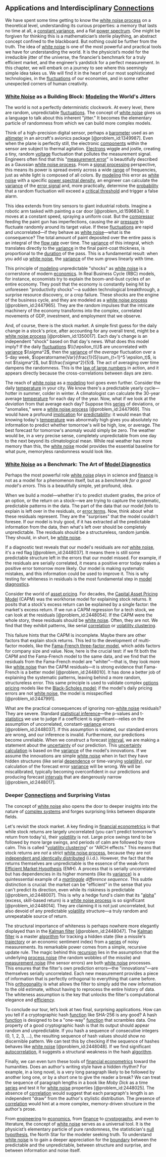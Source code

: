 ## Applications and Interdisciplinary [Connections](@article_id:193345)

We have spent some time getting to know the [white noise process](@article_id:146383) on a theoretical level, understanding its curious properties: a memory that lasts no time at all, a [constant variance](@article_id:262634), and a flat [power spectrum](@article_id:159502). One might be forgiven for thinking this is a mathematician’s sterile plaything, an abstract concept confined to the blackboard. But nothing could be further from the truth. The idea of [white noise](@article_id:144754) is one of the most powerful and practical tools we have for understanding the world. It is the physicist’s model for the irreducible jitter of the universe, the financier’s benchmark for a truly efficient market, and the engineer’s yardstick for a perfect measurement. In this chapter, we will embark on a journey to see where this seemingly simple idea takes us. We will find it in the heart of our most sophisticated technologies, in the [fluctuations](@article_id:150006) of our economies, and in some rather unexpected corners of human creativity.

### [White Noise](@article_id:144754) as a Building Block: [Modeling](@article_id:268079) the World's Jitters

The world is not a perfectly deterministic clockwork. At every level, there are random, unpredictable [fluctuations](@article_id:150006). The concept of [white noise](@article_id:144754) gives us a language to talk about this inherent "jitter." It becomes the elementary particle of randomness from which we can build more complex models.

Think of a high-precision digital sensor, perhaps a [barometer](@article_id:147298) used as an [altimeter](@article_id:264389) in an aircraft's avionics package [@problem_id:1349987]. Even when the plane is perfectly still, the electronic [components](@article_id:152417) within the sensor are subject to thermal agitation. [Electrons](@article_id:136939) wiggle and jostle, creating a tiny, random [voltage](@article_id:261342) fluctuation that pollutes the measurement signal. Engineers often find that this "[measurement error](@article_id:270504)" is beautifully described as a Gaussian [white noise process](@article_id:146383). From a [signal processing](@article_id:146173) perspective, this means its power is spread evenly across a wide [range](@article_id:154892) of frequencies, just as white light is composed of all colors. By [modeling](@article_id:268079) this error as [white noise](@article_id:144754) with a specific [power spectral density](@article_id:140508), an engineer can calculate the [variance](@article_id:148683) of the [error signal](@article_id:271100) and, more practically, determine the [probability](@article_id:263106) that a random fluctuation will exceed a [critical threshold](@article_id:190848) and trigger a false alarm.

This idea extends from tiny sensors to giant industrial robots. Imagine a robotic arm tasked with painting a car door [@problem_id:1596834]. It moves at a constant speed, spraying a uniform coat. But the [compressor](@article_id:187346) feeding the paint gun has imperfections, causing the air [pressure](@article_id:141669) to fluctuate randomly around its target value. If these [fluctuations](@article_id:150006) are rapid and uncorrelated—if they behave as [white noise](@article_id:144754)—what is the consequence? The total amount of paint deposited over the entire pass is an integral of the [flow rate](@article_id:266980) over time. The [variance](@article_id:148683) of this integral, which translates directly to the [variance](@article_id:148683) in the final paint-coat thickness, is proportional to the [duration](@article_id:145940) of the pass. This is a fundamental result: when you add up [white noise](@article_id:144754), the [variance](@article_id:148683) of the sum grows linearly with time.

This principle of [modeling](@article_id:268079) unpredictable "shocks" as [white noise](@article_id:144754) is a cornerstone of modern [economics](@article_id:271560). In Real Business Cycle (RBC) models, for instance, economists try to explain the boom-and-bust cycles of an entire economy. They posit that the economy is constantly being hit by unforeseen "productivity shocks"—a sudden technological breakthrough, a surprise resource discovery, or a crop failure. These shocks are the engine of the business cycle, and they are modeled as a [white noise process](@article_id:146383) [@problem_id:2447965]. They are the random impulses that the intricate machinery of the economy transforms into the complex, correlated movements of GDP, investment, and employment that we observe.

And, of course, there is the stock market. A simple first guess for the daily change in a stock's price, after accounting for any overall trend, might be a [white noise process](@article_id:146383) [@problem_id:1350017]. Each day's change is an independent "shock" based on that day's news. What does this model imply? If the daily [fluctuations](@article_id:150006) $\\{\epsilon_t\\}$ are uncorrelated with [variance](@article_id:148683) $\\sigma^2$, then the [variance](@article_id:148683) of the *average* fluctuation over a 5-day week, $\operatorname{Var}(\frac{1}{5}\sum_{t=1}^5 \epsilon_t)$, is not $\\sigma^2$, but $\\frac{\sigma^2}{5}$. The act of averaging over time dampens the randomness. This is the [law of large numbers](@article_id:140421) in action, and it appears directly because the cross-correlations between days are zero.

The reach of [white noise](@article_id:144754) as a [modeling](@article_id:268079) tool goes even further. Consider the daily [temperature](@article_id:145715) in your city. We know there's a predictable yearly cycle—hotter in summer, colder in winter. A climatologist can calculate the 30-year average [temperature](@article_id:145715) for each day of the year. Now, what if we look at the *deviation* from that average each day? Suppose this [series](@article_id:260342) of deviations, or "anomalies," were a [white noise process](@article_id:146383) [@problem_id:2447969]. This would have a profound [implication](@article_id:271584) for [predictability](@article_id:269596): it would mean that knowing today's [temperature](@article_id:145715) was abnormally high gives you absolutely no information to predict whether tomorrow's will be high, low, or average. The best forecast for tomorrow's anomaly would simply be zero. The weather would be, in a very precise sense, completely unpredictable from one day to the next beyond its climatological mean. While real weather has more memory than this, the [white noise](@article_id:144754) model provides the essential baseline for what pure, memoryless randomness would look like.

### [White Noise](@article_id:144754) as a Benchmark: The Art of [Model Diagnostics](@article_id:136401)

Perhaps the most powerful role [white noise](@article_id:144754) plays in science and [finance](@article_id:144433) is not as a model for a phenomenon itself, but as a *benchmark for a good model's errors*. This is a beautifully simple, yet profound, idea.

When we build a model—whether it's to predict student grades, the price of an option, or the return on a stock—we are trying to capture the systematic, predictable patterns in the data. The part of the data that our model *fails* to explain is left over in the residuals, or [error terms](@article_id:190154). Now, think about what these residuals represent. They are the "surprises" that the model couldn't foresee. If our model is truly good, if it has extracted all the predictable information from the data, then what's left over should be completely unpredictable. The residuals should be a structureless, random jumble. They should, in short, be [white noise](@article_id:144754).

If a diagnostic test reveals that our model's residuals are *not* [white noise](@article_id:144754), it's a red flag [@problem_id:2448037]. It means there is still some predictable structure left in the errors that our model missed. For example, if the residuals are serially correlated, it means a positive error today makes a positive error tomorrow more likely. Our model is making systematic mistakes, and this information could be used to improve it. This is why testing for whiteness in residuals is the most fundamental step in [model diagnostics](@article_id:136401).

Consider the world of [asset pricing](@article_id:143933). For decades, the [Capital Asset Pricing Model](@article_id:143767) (CAPM) was the workhorse model for explaining stock returns. It posits that a stock's excess return can be explained by a single factor: the market's excess return. If we run a CAPM regression for a tech stock, we can look at the residuals [@problem_id:2448054]. If the CAPM were the whole story, these residuals should be [white noise](@article_id:144754). Often, they are not. We find that they exhibit patterns, like serial [correlation](@article_id:265479) or [volatility clustering](@article_id:145181).

This failure hints that the CAPM is incomplete. Maybe there are other factors that explain stock returns. This led to the development of multi-factor models, like the [Fama-French three-factor model](@article_id:137323), which adds factors for company size and value. Now, here is the crucial test: if we fit both the CAPM and the Fama-French model to the same data, and we find that the residuals from the Fama-French model are "whiter"—that is, they look more like [white noise](@article_id:144754) than the CAPM residuals—it is strong evidence that Fama-French is a better model [@problem_id:2448010]. It has done a better job of explaining the systematic patterns, leaving behind a more random, structureless error. This same principle is used to validate complex [options pricing](@article_id:138063) models like the [Black-Scholes model](@article_id:138675); if the model's daily pricing errors are not [white noise](@article_id:144754), the model is misspecified [@problem_id:2447991].

What are the practical consequences of ignoring non-[white noise](@article_id:144754) residuals? They are severe. Standard [statistical inference](@article_id:172253)—the p-values and t-[statistics](@article_id:260282) we use to judge if a coefficient is significant—relies on the assumption of uncorrelated, constant-[variance](@article_id:148683) errors [@problem_id:2448037]. If this assumption is violated, our standard errors are wrong, and our inference is invalid. Furthermore, our predictions become unreliable. When we construct a forecast [interval](@article_id:158498), we are making a statement about the [uncertainty](@article_id:275351) of our prediction. This [uncertainty calculation](@article_id:200562) is based on the [variance](@article_id:148683) of the model's innovations. If we assume the innovations are simple [white noise](@article_id:144754) when in fact they have hidden structures (like serial [dependence](@article_id:266459) or time-varying [volatility](@article_id:266358)), our calculation of the forecast error [variance](@article_id:148683) will be wrong. We will be miscalibrated, typically becoming overconfident in our predictions and producing forecast [intervals](@article_id:159393) that are dangerously narrow [@problem_id:2448017].

### Deeper [Connections](@article_id:193345) and Surprising Vistas

The concept of [white noise](@article_id:144754) also opens the door to deeper insights into the nature of [complex systems](@article_id:137572) and forges surprising links between disparate fields.

Let's revisit the stock market. A key finding in [financial econometrics](@article_id:142573) is that while stock returns are largely uncorrelated (you can't predict tomorrow's return from today's), their *[volatility](@article_id:266358)* is not. Large price swings tend to be followed by more large swings, and periods of calm are followed by more calm. This is called "[volatility clustering](@article_id:145181)" or "ARCH effects." This means that stock returns are *not* a strict [white noise process](@article_id:146383), because they are not [independent and identically distributed](@article_id:168573) (i.i.d.). However, the fact that the returns themselves are unpredictable is the essence of the weak-form [Efficient Market Hypothesis](@article_id:139769) (EMH). A process that is serially uncorrelated but has dependencies in its higher moments (like its [variance](@article_id:148683)) is a quintessential example of a *[martingale](@article_id:145542) difference sequence*. This subtle distinction is crucial: the market can be "efficient" in the sense that you can't predict its direction, even while its riskiness is predictable [@problem_id:2448007]. This is why a hedge fund's claim that its "[alpha](@article_id:145959)" (excess, skill-based return) is a [white noise process](@article_id:146383) is so significant [@problem_id:2448014]. They are claiming it is not just uncorrelated, but also devoid of any predictable [volatility](@article_id:266358) structure—a truly random and unrepeatable source of return.

The structural importance of whiteness is perhaps nowhere more elegantly displayed than in the [Kalman filter](@article_id:144746) [@problem_id:2448047]. The [Kalman filter](@article_id:144746) is a master [algorithm](@article_id:267625) for tracking a hidden state (like a missile's [trajectory](@article_id:172968) or an economic sentiment index) from a [series](@article_id:260342) of noisy measurements. Its remarkable power comes from a simple, recursive update rule. The magic behind this [recursion](@article_id:264202) lies in the assumption that the underlying [process noise](@article_id:270150) (the random wobbles of the missile) and [measurement noise](@article_id:274744) (the sensor errors) are both [white noise](@article_id:144754) processes. This ensures that the filter's own prediction errors—the "innovations"—are themselves serially uncorrelated. Each new measurement provides a piece of information that is perfectly orthogonal to everything that came before. This [orthogonality](@article_id:141261) is what allows the filter to simply add the new information to the old estimate, without having to reprocess the entire history of data. The whiteness assumption is the key that unlocks the filter's computational elegance and [efficiency](@article_id:165255).

To conclude our tour, let’s look at two final, surprising applications. How can you tell if a cryptographic hash [function](@article_id:141001) like SHA-256 is any good? A hash [function](@article_id:141001) is designed to be a "one-way" [function](@article_id:141001) that scrambles data. One property of a good cryptographic hash is that its output should appear random and unpredictable. If you hash a sequence of consecutive integers (0, 1, 2, 3, ...), the resulting sequence of hash values should show no discernible pattern. We can test this by checking if the sequence of hashes behaves like [white noise](@article_id:144754) [@problem_id:2448048]. If we find significant [autocorrelation](@article_id:138497), it suggests a structural weakness in the hash [algorithm](@article_id:267625).

Finally, we can even turn these tools of [financial econometrics](@article_id:142573) toward the humanities. Does an author's writing style have a hidden rhythm? For example, in a long novel, is a very long paragraph likely to be followed by another long one, or by a short one to give the reader a break? We can treat the sequence of paragraph lengths in a book like *Moby Dick* as a time [series](@article_id:260342) and test it for [white noise](@article_id:144754) properties [@problem_id:2448025]. The absence of [correlation](@article_id:265479) would suggest that each paragraph's length is an independent "draw" from the author's stylistic distribution. The presence of [correlation](@article_id:265479) would hint at a more complex, memory-driven structure in the author's prose.

From [engineering](@article_id:275179) to [economics](@article_id:271560), from [finance](@article_id:144433) to [cryptography](@article_id:138672), and even to literature, the concept of [white noise](@article_id:144754) serves as a universal tool. It is the physicist’s elementary particle of pure randomness, the statistician's [null hypothesis](@article_id:264947), the North Star for the modeler seeking truth. To understand [white noise](@article_id:144754) is to gain a deeper appreciation for the [boundary](@article_id:158527) between the predictable and the unpredictable, between structure and surprise, and between information and noise itself.